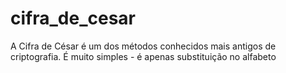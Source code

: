 # cifra_de_cesar
A Cifra de César é um dos métodos conhecidos mais antigos de criptografia. É muito simples - é apenas substituição no alfabeto
